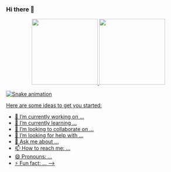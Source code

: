 ### Hi there 👋

<div align="center">
  <a href="https://github.com/wallison-bruno">
  <img height="180em" src="https://github-readme-stats.vercel.app/api?username=wallison-bruno&show_icons=true&theme=dark&include_all_commits=true&count_private=true"/>
  <img height="180em" src="https://github-readme-stats.vercel.app/api/top-langs/?username=wallison-bruno&layout=compact&langs_count=7&theme=dark"/>
</div>

  ![Snake animation](https://github.com/wallison-bruno/wallison-bruno/blob/output/github-contribution-grid-snake.svg)

  
Here are some ideas to get you started:

- 🔭 I’m currently working on ...
- 🌱 I’m currently learning ...
- 👯 I’m looking to collaborate on ...
- 🤔 I’m looking for help with ...
- 💬 Ask me about ...
- 📫 How to reach me: ...
- 😄 Pronouns: ...
- ⚡ Fun fact: ...
-->
